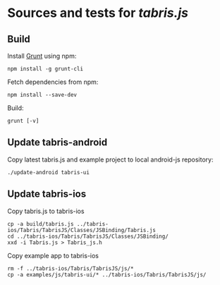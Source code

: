 
# Sources and tests for *tabris.js*

## Build

Install [Grunt](http://gruntjs.com) using npm:

    npm install -g grunt-cli

Fetch dependencies from npm:

    npm install --save-dev

Build:

    grunt [-v]

## Update tabris-android

Copy latest tabris.js and example project to local android-js repository:

    ./update-android tabris-ui

## Update tabris-ios

Copy tabris.js to tabris-ios

    cp -a build/tabris.js ../tabris-ios/Tabris/TabrisJS/Classes/JSBinding/Tabris.js
    cd ../tabris-ios/Tabris/TabrisJS/Classes/JSBinding/
    xxd -i Tabris.js > Tabris_js.h

Copy example app to tabris-ios

    rm -f ../tabris-ios/Tabris/TabrisJS/js/*
    cp -a examples/js/tabris-ui/* ../tabris-ios/Tabris/TabrisJS/js/
